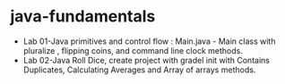 # java-fundamentals
 
 * Lab 01-Java primitives and control flow :  Main.java - Main class with pluralize , flipping coins, and command line clock methods.
 * Lab 02-Java Roll Dice,  create project with gradel init with Contains Duplicates, Calculating Averages and  Array of arrays methods.
